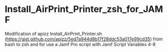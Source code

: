 # Install_AirPrint_Printer_zsh_for_JAMF
Modification of apizz Install_AirPrint_Printer.sh (https://gist.github.com/apizz/5ed7a944d8b17f28ddc53a017e99cd35) from bash to zsh and for use a Jamf Pro script with Jamf Script Variables 4-8
